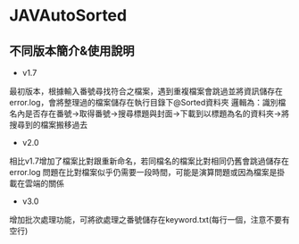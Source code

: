 # JAVAutoSorted

## 不同版本簡介&使用說明
* v1.7

最初版本，根據輸入番號尋找符合之檔案，遇到重複檔案會跳過並將資訊儲存在error.log，會將整理過的檔案儲存在執行目錄下@Sorted資料夾
邏輯為：識別檔名內是否存在番號→取得番號→搜尋標題與封面→下載到以標題為名的資料夾→將搜尋到的檔案搬移過去

* v2.0

相比v1.7增加了檔案比對跟重新命名，若同檔名的檔案比對相同仍舊會跳過儲存在error.log
問題在比對檔案似乎仍需要一段時間，可能是演算問題或因為檔案是掛載在雲端的關係

* v3.0

增加批次處理功能，可將欲處理之番號儲存在keyword.txt(每行一個，注意不要有空行)
